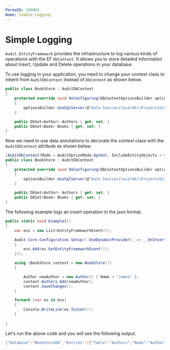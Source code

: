 ```yaml
---
PermaID: 100003
Name: Simple Logging
---
```


# Simple Logging

`Audit.EntityFramework` provides the infrastructure to log various kinds of operations with the EF `DbContext`. It allows you to store detailed information about Insert, Update and Delete operations in your database.

To use logging in your application, you need to change your context class to inherit from `AuditDbContext` instead of `DbContext` as shown below.

```csharp
public class BookStore : AuditDbContext
{
    protected override void OnConfiguring(DbContextOptionsBuilder optionsBuilder)
    {
        optionsBuilder.UseSqlServer(@"Data Source=(localdb)\ProjectsV13;Initial Catalog=BookStoreDb;");
    }

    public DbSet<Author> Authors { get; set; }
    public DbSet<Book> Books { get; set; }
}
```

Now we need to use data annotations to decorate the context class with the `AuditDbContext` attribute as shown below.

```csharp
[AuditDbContext(Mode = AuditOptionMode.OptOut, IncludeEntityObjects = true, AuditEventType = "{BookStoreDb}_{BookStore}")]
public class BookStore : AuditDbContext
{
    protected override void OnConfiguring(DbContextOptionsBuilder optionsBuilder)
    {
        optionsBuilder.UseSqlServer(@"Data Source=(localdb)\ProjectsV13;Initial Catalog=BookStoreDb;");
    }

    public DbSet<Author> Authors { get; set; }
    public DbSet<Book> Books { get; set; }
}
```

The following example logs an insert operation in the json format.

```csharp
public static void Example1()
{
    var evs = new List<EntityFrameworkEvent>();

    Audit.Core.Configuration.Setup().UseDynamicProvider(_ => _.OnInsert(ev =>
    {
        evs.Add(ev.GetEntityFrameworkEvent());
    }));

    using (BookStore context = new BookStore())
    {

        Author newAuthor = new Author() { Name = "James" };
        context.Authors.Add(newAuthor);
        context.SaveChanges();
    }

    foreach (var ev in evs)
    {
        Console.WriteLine(ev.ToJson());
    }
    
}
```

Let's run the above code and you will see the following output.

```csharp
{"Database":"BookStoreDb","Entries":[{"Table":"Authors","Name":"Author","Action":"Insert","PrimaryKey":{"AuthorId":13},"Entity":{"AuthorId":13,"Name":"James"},"ColumnValues":{"AuthorId":13,"Name":"James"},"Valid":true}],"Result":1,"Success":true}

```
